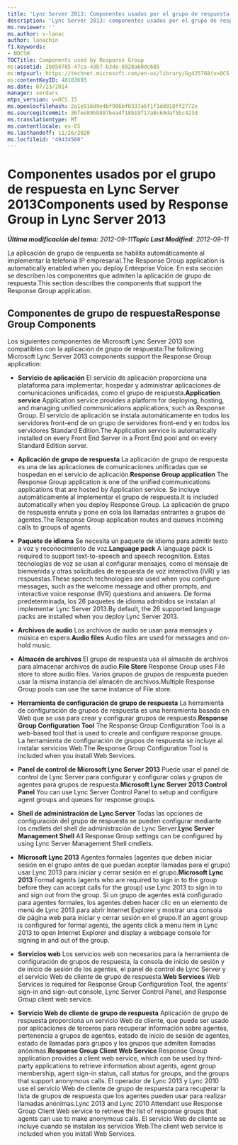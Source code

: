 ```yaml
---
title: 'Lync Server 2013: Componentes usados por el grupo de respuesta'
description: 'Lync Server 2013: componentes usados por el grupo de respuesta.'
ms.reviewer: ''
ms.author: v-lanac
author: lanachin
f1.keywords:
- NOCSH
TOCTitle: Components used by Response Group
ms:assetid: 2b058785-47ca-43b7-b3de-6928a60dc685
ms:mtpsurl: https://technet.microsoft.com/en-us/library/Gg425768(v=OCS.15)
ms:contentKeyID: 48183693
ms.date: 07/23/2014
manager: serdars
mtps_version: v=OCS.15
ms.openlocfilehash: 2a1e916d9e4bf986bf0337a6f1f1dd918ff2772e
ms.sourcegitcommit: 36fee89bb887bea4f18b19f17a8c69daf5bc423d
ms.translationtype: MT
ms.contentlocale: es-ES
ms.lasthandoff: 11/26/2020
ms.locfileid: "49434560"
---
```

# <a name="components-used-by-response-group-in-lync-server-2013"></a><span data-ttu-id="1273b-103">Componentes usados por el grupo de respuesta en Lync Server 2013</span><span class="sxs-lookup"><span data-stu-id="1273b-103">Components used by Response Group in Lync Server 2013</span></span>

<div data-xmlns="http://www.w3.org/1999/xhtml">

<div class="topic" data-xmlns="http://www.w3.org/1999/xhtml" data-msxsl="urn:schemas-microsoft-com:xslt" data-cs="https://msdn.microsoft.com/">

<div data-asp="https://msdn2.microsoft.com/asp">



</div>

<div id="mainSection">

<div id="mainBody"><span data-ttu-id="1273b-104">

<span> </span></span><span class="sxs-lookup"><span data-stu-id="1273b-104">

<span> </span></span></span>

<span data-ttu-id="1273b-105">_**Última modificación del tema:** 2012-09-11_</span><span class="sxs-lookup"><span data-stu-id="1273b-105">_**Topic Last Modified:** 2012-09-11_</span></span>

<span data-ttu-id="1273b-106">La aplicación de grupo de respuesta se habilita automáticamente al implementar la telefonía IP empresarial.</span><span class="sxs-lookup"><span data-stu-id="1273b-106">The Response Group application is automatically enabled when you deploy Enterprise Voice.</span></span> <span data-ttu-id="1273b-107">En esta sección se describen los componentes que admiten la aplicación de grupo de respuesta.</span><span class="sxs-lookup"><span data-stu-id="1273b-107">This section describes the components that support the Response Group application.</span></span>

<div>

## <a name="response-group-components"></a><span data-ttu-id="1273b-108">Componentes de grupo de respuesta</span><span class="sxs-lookup"><span data-stu-id="1273b-108">Response Group Components</span></span>

<span data-ttu-id="1273b-109">Los siguientes componentes de Microsoft Lync Server 2013 son compatibles con la aplicación de grupo de respuesta:</span><span class="sxs-lookup"><span data-stu-id="1273b-109">The following Microsoft Lync Server 2013 components support the Response Group application:</span></span>

  - <span data-ttu-id="1273b-110">**Servicio de aplicación**   El servicio de aplicación proporciona una plataforma para implementar, hospedar y administrar aplicaciones de comunicaciones unificadas, como el grupo de respuesta.</span><span class="sxs-lookup"><span data-stu-id="1273b-110">**Application service**   Application service provides a platform for deploying, hosting, and managing unified communications applications, such as Response Group.</span></span> <span data-ttu-id="1273b-111">El servicio de aplicación se instala automáticamente en todos los servidores front-end de un grupo de servidores front-end y en todos los servidores Standard Edition.</span><span class="sxs-lookup"><span data-stu-id="1273b-111">The Application service is automatically installed on every Front End Server in a Front End pool and on every Standard Edition server.</span></span>

  - <span data-ttu-id="1273b-112">**Aplicación de grupo de respuesta**   La aplicación de grupo de respuesta es una de las aplicaciones de comunicaciones unificadas que se hospedan en el servicio de aplicación.</span><span class="sxs-lookup"><span data-stu-id="1273b-112">**Response Group application**   The Response Group application is one of the unified communications applications that are hosted by Application service.</span></span> <span data-ttu-id="1273b-113">Se incluye automáticamente al implementar el grupo de respuesta.</span><span class="sxs-lookup"><span data-stu-id="1273b-113">It is included automatically when you deploy Response Group.</span></span> <span data-ttu-id="1273b-114">La aplicación de grupo de respuesta enruta y pone en cola las llamadas entrantes a grupos de agentes.</span><span class="sxs-lookup"><span data-stu-id="1273b-114">The Response Group application routes and queues incoming calls to groups of agents.</span></span>

  - <span data-ttu-id="1273b-115">**Paquete de idioma**   Se necesita un paquete de idioma para admitir texto a voz y reconocimiento de voz.</span><span class="sxs-lookup"><span data-stu-id="1273b-115">**Language pack**   A language pack is required to support text-to-speech and speech recognition.</span></span> <span data-ttu-id="1273b-116">Estas tecnologías de voz se usan al configurar mensajes, como el mensaje de bienvenida y otras solicitudes de respuesta de voz interactiva (IVR) y las respuestas.</span><span class="sxs-lookup"><span data-stu-id="1273b-116">These speech technologies are used when you configure messages, such as the welcome message and other prompts, and interactive voice response (IVR) questions and answers.</span></span> <span data-ttu-id="1273b-117">De forma predeterminada, los 26 paquetes de idioma admitidos se instalan al implementar Lync Server 2013.</span><span class="sxs-lookup"><span data-stu-id="1273b-117">By default, the 26 supported language packs are installed when you deploy Lync Server 2013.</span></span>

  - <span data-ttu-id="1273b-118">**Archivos de audio**   Los archivos de audio se usan para mensajes y música en espera.</span><span class="sxs-lookup"><span data-stu-id="1273b-118">**Audio files**   Audio files are used for messages and on-hold music.</span></span>

  - <span data-ttu-id="1273b-119">**Almacén de archivos**   El grupo de respuesta usa el almacén de archivos para almacenar archivos de audio.</span><span class="sxs-lookup"><span data-stu-id="1273b-119">**File Store**   Response Group uses File store to store audio files.</span></span> <span data-ttu-id="1273b-120">Varios grupos de grupos de respuesta pueden usar la misma instancia del almacén de archivos.</span><span class="sxs-lookup"><span data-stu-id="1273b-120">Multiple Response Group pools can use the same instance of File store.</span></span>

  - <span data-ttu-id="1273b-121">**Herramienta de configuración de grupo de respuesta**   La herramienta de configuración de grupos de respuesta es una herramienta basada en Web que se usa para crear y configurar grupos de respuesta.</span><span class="sxs-lookup"><span data-stu-id="1273b-121">**Response Group Configuration Tool**   The Response Group Configuration Tool is a web-based tool that is used to create and configure response groups.</span></span> <span data-ttu-id="1273b-122">La herramienta de configuración de grupos de respuesta se incluye al instalar servicios Web.</span><span class="sxs-lookup"><span data-stu-id="1273b-122">The Response Group Configuration Tool is included when you install Web Services.</span></span>

  - <span data-ttu-id="1273b-123">**Panel de control de Microsoft Lync Server 2013**   Puede usar el panel de control de Lync Server para configurar y configurar colas y grupos de agentes para grupos de respuesta.</span><span class="sxs-lookup"><span data-stu-id="1273b-123">**Microsoft Lync Server 2013 Control Panel**   You can use Lync Server Control Panel to setup and configure agent groups and queues for response groups.</span></span>

  - <span data-ttu-id="1273b-124">**Shell de administración de Lync Server**   Todas las opciones de configuración del grupo de respuesta se pueden configurar mediante los cmdlets del shell de administración de Lync Server.</span><span class="sxs-lookup"><span data-stu-id="1273b-124">**Lync Server Management Shell**   All Response Group settings can be configured by using Lync Server Management Shell cmdlets.</span></span>

  - <span data-ttu-id="1273b-125">**Microsoft Lync 2013**   Agentes formales (agentes que deben iniciar sesión en el grupo antes de que puedan aceptar llamadas para el grupo) usar Lync 2013 para iniciar y cerrar sesión en el grupo.</span><span class="sxs-lookup"><span data-stu-id="1273b-125">**Microsoft Lync 2013**   Formal agents (agents who are required to sign in to the group before they can accept calls for the group) use Lync 2013 to sign in to and sign out from the group.</span></span> <span data-ttu-id="1273b-126">Si un grupo de agentes está configurado para agentes formales, los agentes deben hacer clic en un elemento de menú de Lync 2013 para abrir Internet Explorer y mostrar una consola de página web para iniciar y cerrar sesión en el grupo.</span><span class="sxs-lookup"><span data-stu-id="1273b-126">If an agent group is configured for formal agents, the agents click a menu item in Lync 2013 to open Internet Explorer and display a webpage console for signing in and out of the group.</span></span>

  - <span data-ttu-id="1273b-127">**Servicios web**   Los servicios web son necesarios para la herramienta de configuración de grupos de respuesta, la consola de inicio de sesión y de inicio de sesión de los agentes, el panel de control de Lync Server y el servicio Web de cliente de grupo de respuesta.</span><span class="sxs-lookup"><span data-stu-id="1273b-127">**Web Services**   Web Services is required for Response Group Configuration Tool, the agents’ sign-in and sign-out console, Lync Server Control Panel, and Response Group client web service.</span></span>

  - <span data-ttu-id="1273b-128">**Servicio Web de cliente de grupo de respuesta**   Aplicación de grupo de respuesta proporciona un servicio Web de cliente, que puede ser usado por aplicaciones de terceros para recuperar información sobre agentes, pertenencia a grupos de agentes, estado de inicio de sesión de agentes, estado de llamadas para grupos y los grupos que admiten llamadas anónimas.</span><span class="sxs-lookup"><span data-stu-id="1273b-128">**Response Group Client Web Service**   Response Group application provides a client web service, which can be used by third-party applications to retrieve information about agents, agent group membership, agent sign-in status, call status for groups, and the groups that support anonymous calls.</span></span> <span data-ttu-id="1273b-129">El operador de Lync 2013 y Lync 2010 use el servicio Web de cliente de grupo de respuesta para recuperar la lista de grupos de respuesta que los agentes pueden usar para realizar llamadas anónimas.</span><span class="sxs-lookup"><span data-stu-id="1273b-129">Lync 2013 and Lync 2010 Attendant use Response Group Client Web service to retrieve the list of response groups that agents can use to make anonymous calls.</span></span> <span data-ttu-id="1273b-130">El servicio Web de cliente se incluye cuando se instalan los servicios Web.</span><span class="sxs-lookup"><span data-stu-id="1273b-130">The client web service is included when you install Web Services.</span></span>

<span data-ttu-id="1273b-131"></div>

</div>

<span> </span>

</div>

</div>

</span><span class="sxs-lookup"><span data-stu-id="1273b-131"></div>

</div>

<span> </span>

</div>

</div>

</span></span></div>

